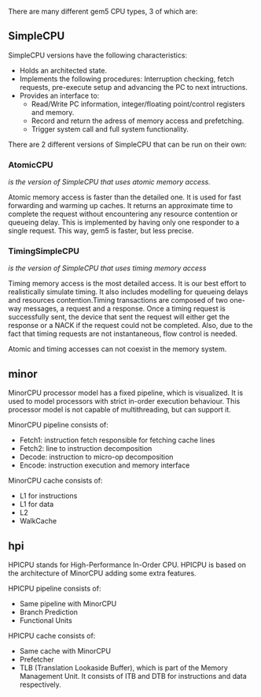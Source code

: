 There are many different gem5 CPU types, 3 of which are:

## SimpleCPU

SimpleCPU versions have the following characteristics:
+ Holds an architected state.
+ Implements the following procedures: Interruption checking, fetch requests, pre-execute setup and
advancing the PC to next intructions.
+ Provides an interface to:
  + Read/Write PC information, integer/floating point/control registers and memory.
  + Record and return the adress of memory access and prefetching.
  + Trigger system call and full system functionality.

There are 2 different versions of SimpleCPU that can be run on their own:

### AtomicCPU
_is the version of SimpleCPU that uses atomic memory access._

Atomic memory access is faster than the detailed one. It is used for fast forwarding and warming up
caches. It returns an approximate time to complete the request without encountering any resource 
contention or queueing delay. This is implemented by having only one responder to a single request.
This way, gem5 is faster, but less precise.

### TimingSimpleCPU
_is the version of SimpleCPU that uses timing memory access_

Timing memory access is the most detailed access. It is our best effort to realistically simulate timing. 
It also includes modelling for queueing delays and resources contention.Timing transactions are composed of 
two one-way messages, a request and a response. Once a timing request is successfully sent, the device that 
sent the request will either get the response or a NACK if the request could not be completed. Also, due to 
the fact that timing requests are not instantaneous, flow control is needed.

Atomic and timing accesses can not coexist in the memory system.

## minor
MinorCPU processor model has a fixed pipeline, which is visualized. It is used to model processors with strict 
in-order execution behaviour. This processor model is not capable of multithreading, but can support it.

MinorCPU pipeline consists of:
+ Fetch1: instruction fetch responsible for fetching cache lines
+ Fetch2: line to instruction decomposition
+ Decode: instruction to micro-op decomposition
+ Encode: instruction execution and memory interface

MinorCPU cache consists of:
+ L1 for instructions
+ L1 for data
+ L2
+ WalkCache

## hpi
HPICPU stands for High-Performance In-Order CPU. HPICPU is based on the architecture of MinorCPU adding some extra features.

HPICPU pipeline consists of:
+ Same pipeline with MinorCPU
+ Branch Prediction
+ Functional Units

HPICPU cache consists of:
+ Same cache with MinorCPU
+ Prefetcher
+ TLB (Translation Lookaside Buffer), which is part of the Memory Management Unit. It consists of ITB and DTB 
for instructions and data respectively.
